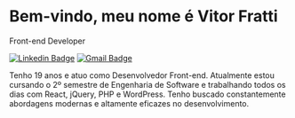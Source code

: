 # Bem-vindo, meu nome é Vitor Fratti

Front-end Developer

[![Linkedin Badge](https://img.shields.io/badge/-Vitor%20Fratti-448EEB?style=flat-square&logo=Linkedin&logoColor=white&link=https://www.linkedin.com/in/vitor-fratti-1b0310288/)](https://www.linkedin.com/in/vitor-fratti-1b0310288/) 
[![Gmail Badge](https://img.shields.io/badge/-vifratti@gmail.com-448EEB?style=flat-square&logo=Gmail&logoColor=white&link=mailto:vifratti@gmail.com)](mailto:vifratti@gmail.com)

Tenho 19 anos e atuo como Desenvolvedor Front-end. Atualmente estou cursando o 2º semestre de Engenharia de Software e trabalhando todos os dias com React, jQuery, PHP e WordPress. Tenho buscado constantemente abordagens modernas e altamente eficazes no desenvolvimento.
